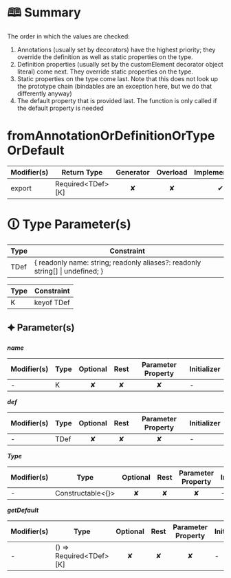 # &#128366; Summary

The order in which the values are checked:
1. Annotations (usually set by decorators) have the highest priority; they override the definition as well as static properties on the type.
2. Definition properties (usually set by the customElement decorator object literal) come next. They override static properties on the type.
3. Static properties on the type come last. Note that this does not look up the prototype chain (bindables are an exception here, but we do that differently anyway)
4. The default property that is provided last. The function is only called if the default property is needed

# fromAnnotationOrDefinitionOrTypeOrDefault

| Modifier(s)                            | Return Type                    | Generator                        | Overload                         | Implementation                        |
|----------------------------------------|--------------------------------|:--------------------------------:|:--------------------------------:|:-------------------------------------:|
| export | Required&lt;TDef&gt;[K] | ✘ | ✘  | ✔ |

# &#128712; Type Parameter(s)

| Type | Constraint                                                                        |
| ---- | --------------------------------------------------------------------------------- |
| TDef | { readonly name: string; readonly aliases?: readonly string[] &#124; undefined; } |

| Type | Constraint |
| ---- | ---------- |
| K    | keyof TDef |

## &#128966; Parameter(s)

_**name**_

| Modifier(s)                              | Type                        | Optional                           | Rest                          | Parameter Property                          | Initializer                       |
|------------------------------------------|-----------------------------|:----------------------------------:|:-----------------------------:|:-------------------------------------------:|-----------------------------------|
| - | K | ✘  | ✘ | ✘ | - |

_**def**_

| Modifier(s)                              | Type                        | Optional                           | Rest                          | Parameter Property                          | Initializer                       |
|------------------------------------------|-----------------------------|:----------------------------------:|:-----------------------------:|:-------------------------------------------:|-----------------------------------|
| - | TDef | ✘  | ✘ | ✘ | - |

_**Type**_

| Modifier(s)                              | Type                        | Optional                           | Rest                          | Parameter Property                          | Initializer                       |
|------------------------------------------|-----------------------------|:----------------------------------:|:-----------------------------:|:-------------------------------------------:|-----------------------------------|
| - | Constructable&lt;{}&gt; | ✘  | ✘ | ✘ | - |

_**getDefault**_

| Modifier(s)                              | Type                        | Optional                           | Rest                          | Parameter Property                          | Initializer                       |
|------------------------------------------|-----------------------------|:----------------------------------:|:-----------------------------:|:-------------------------------------------:|-----------------------------------|
| - | () =&gt; Required&lt;TDef&gt;[K] | ✘  | ✘ | ✘ | - |